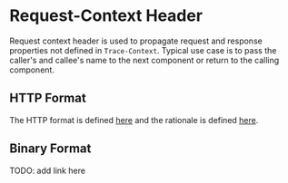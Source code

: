 # Request-Context Header

Request context header is used to propagate request and response properties not defined in `Trace-Context`. 
Typical use case is to pass the caller's and callee's name to the next component or return to the calling component.

## HTTP Format
The HTTP format is defined [here](HTTP_HEADER_FORMAT.md) and the rationale is defined
[here](HTTP_HEADER_RATIONALE.md).

## Binary Format
TODO: add link here